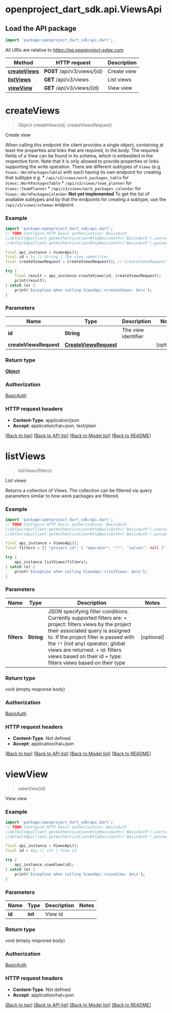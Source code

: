 # openproject_dart_sdk.api.ViewsApi

## Load the API package
```dart
import 'package:openproject_dart_sdk/api.dart';
```

All URIs are relative to *https://qa.openproject-edge.com*

Method | HTTP request | Description
------------- | ------------- | -------------
[**createViews**](ViewsApi.md#createviews) | **POST** /api/v3/views/{id} | Create view
[**listViews**](ViewsApi.md#listviews) | **GET** /api/v3/views | List views
[**viewView**](ViewsApi.md#viewview) | **GET** /api/v3/views/{id} | View view


# **createViews**
> Object createViews(id, createViewsRequest)

Create view

When calling this endpoint the client provides a single object, containing at least the properties and links that are required, in the body. The required fields of a View can be found in its schema, which is embedded in the respective form. Note that it is only allowed to provide properties or links supporting the write operation.  There are different subtypes of `Views` (e.g. `Views::WorkPackagesTable`) with each having its own endpoint for creating that subtype e.g.  * `/api/v3/views/work_packages_table` for `Views::WorkPackagesTable` * `/api/v3/views/team_planner` for `Views::TeamPlanner` * `/api/v3/views/work_packages_calendar` for `Views::WorkPackagesCalendar`  **Not yet implemented** To get the list of available subtypes and by that the endpoints for creating a subtype, use the ```   /api/v3/views/schemas ``` endpoint.

### Example
```dart
import 'package:openproject_dart_sdk/api.dart';
// TODO Configure HTTP basic authorization: BasicAuth
//defaultApiClient.getAuthentication<HttpBasicAuth>('BasicAuth').username = 'YOUR_USERNAME'
//defaultApiClient.getAuthentication<HttpBasicAuth>('BasicAuth').password = 'YOUR_PASSWORD';

final api_instance = ViewsApi();
final id = 1; // String | The view identifier
final createViewsRequest = CreateViewsRequest(); // CreateViewsRequest | 

try {
    final result = api_instance.createViews(id, createViewsRequest);
    print(result);
} catch (e) {
    print('Exception when calling ViewsApi->createViews: $e\n');
}
```

### Parameters

Name | Type | Description  | Notes
------------- | ------------- | ------------- | -------------
 **id** | **String**| The view identifier | 
 **createViewsRequest** | [**CreateViewsRequest**](CreateViewsRequest.md)|  | [optional] 

### Return type

[**Object**](Object.md)

### Authorization

[BasicAuth](../README.md#BasicAuth)

### HTTP request headers

 - **Content-Type**: application/json
 - **Accept**: application/hal+json, text/plain

[[Back to top]](#) [[Back to API list]](../README.md#documentation-for-api-endpoints) [[Back to Model list]](../README.md#documentation-for-models) [[Back to README]](../README.md)

# **listViews**
> listViews(filters)

List views

Returns a collection of Views. The collection can be filtered via query parameters similar to how work packages are filtered.

### Example
```dart
import 'package:openproject_dart_sdk/api.dart';
// TODO Configure HTTP basic authorization: BasicAuth
//defaultApiClient.getAuthentication<HttpBasicAuth>('BasicAuth').username = 'YOUR_USERNAME'
//defaultApiClient.getAuthentication<HttpBasicAuth>('BasicAuth').password = 'YOUR_PASSWORD';

final api_instance = ViewsApi();
final filters = [{ "project_id": { "operator": "!*", "values": null }" }]; // String | JSON specifying filter conditions. Currently supported filters are:  + project: filters views by the project their associated query is assigned to. If the project filter is passed with the `!*` (not any) operator, global views are returned.  + id: filters views based on their id  + type: filters views based on their type

try {
    api_instance.listViews(filters);
} catch (e) {
    print('Exception when calling ViewsApi->listViews: $e\n');
}
```

### Parameters

Name | Type | Description  | Notes
------------- | ------------- | ------------- | -------------
 **filters** | **String**| JSON specifying filter conditions. Currently supported filters are:  + project: filters views by the project their associated query is assigned to. If the project filter is passed with the `!*` (not any) operator, global views are returned.  + id: filters views based on their id  + type: filters views based on their type | [optional] 

### Return type

void (empty response body)

### Authorization

[BasicAuth](../README.md#BasicAuth)

### HTTP request headers

 - **Content-Type**: Not defined
 - **Accept**: application/hal+json

[[Back to top]](#) [[Back to API list]](../README.md#documentation-for-api-endpoints) [[Back to Model list]](../README.md#documentation-for-models) [[Back to README]](../README.md)

# **viewView**
> viewView(id)

View view



### Example
```dart
import 'package:openproject_dart_sdk/api.dart';
// TODO Configure HTTP basic authorization: BasicAuth
//defaultApiClient.getAuthentication<HttpBasicAuth>('BasicAuth').username = 'YOUR_USERNAME'
//defaultApiClient.getAuthentication<HttpBasicAuth>('BasicAuth').password = 'YOUR_PASSWORD';

final api_instance = ViewsApi();
final id = 42; // int | View id

try {
    api_instance.viewView(id);
} catch (e) {
    print('Exception when calling ViewsApi->viewView: $e\n');
}
```

### Parameters

Name | Type | Description  | Notes
------------- | ------------- | ------------- | -------------
 **id** | **int**| View id | 

### Return type

void (empty response body)

### Authorization

[BasicAuth](../README.md#BasicAuth)

### HTTP request headers

 - **Content-Type**: Not defined
 - **Accept**: application/hal+json

[[Back to top]](#) [[Back to API list]](../README.md#documentation-for-api-endpoints) [[Back to Model list]](../README.md#documentation-for-models) [[Back to README]](../README.md)

